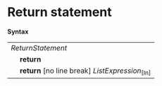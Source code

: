 # Return statement

**Syntax**

<table>
    <tr>
        <td colspan="2"><i>ReturnStatement</i></td>
    </tr>
    <tr>
        <td>&nbsp;</td><td><b>return</b></td>
    </tr>
    <tr>
        <td>&nbsp;</td><td><b>return</b> [no line break] <i>ListExpression</i><sub>[In]</sub></td>
    </tr>
</table>